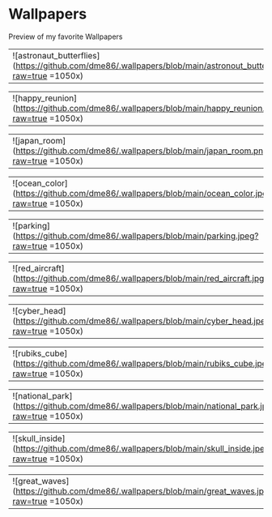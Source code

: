 # Wallpapers
Preview of my favorite Wallpapers

|  |  |
|--|--|
|![astronaut_butterflies](https://github.com/dme86/.wallpapers/blob/main/astronout_butterflies.jpeg?raw=true =1050x)  |![cybberpunk](https://github.com/dme86/.wallpapers/blob/main/cyberpunk.png?raw=true =1050x)  |

|  | 
|  -------- |
| ![happy_reunion](https://github.com/dme86/.wallpapers/blob/main/happy_reunion.jpeg?raw=true =1050x)  |

|  |  |
|--|--|
|![japan_room](https://github.com/dme86/.wallpapers/blob/main/japan_room.png?raw=true =1050x)  |![lofi_night](https://github.com/dme86/.wallpapers/blob/main/lofi_night.jpeg?raw=true =1050x)  |


|  | 
|  -------- |
| ![ocean_color](https://github.com/dme86/.wallpapers/blob/main/ocean_color.jpeg?raw=true =1050x) | 




|  |  |
|--|--|
|![parking](https://github.com/dme86/.wallpapers/blob/main/parking.jpeg?raw=true =1050x)  |![wet_street](https://github.com/dme86/.wallpapers/blob/main/wet_street.jpeg?raw=true =1050x)  |

|    |  
|  -------- |  
| ![red_aircraft](https://github.com/dme86/.wallpapers/blob/main/red_aircraft.jpg?raw=true =1050x)  |


|  |  |
|--|--|
|![cyber_head](https://github.com/dme86/.wallpapers/blob/main/cyber_head.jpeg?raw=true =1050x)  |![amber_portal](https://github.com/dme86/.wallpapers/blob/main/amber_portal.png?raw=true =1050x)  |

|    |  
|  -------- |  
| ![rubiks_cube](https://github.com/dme86/.wallpapers/blob/main/rubiks_cube.jpeg?raw=true =1050x)  |

|  |  |
|--|--|
|![national_park](https://github.com/dme86/.wallpapers/blob/main/national_park.jpeg?raw=true =1050x)  | ![power_pole](https://github.com/dme86/.wallpapers/blob/main/power_pole.jpeg?raw=true =1050x) |

|   |  
|  -------- |  
| ![skull_inside](https://github.com/dme86/.wallpapers/blob/main/skull_inside.jpeg?raw=true =1050x)  |

|  |  |
|--|--|
|![great_waves](https://github.com/dme86/.wallpapers/blob/main/great_waves.jpeg?raw=true =1050x)  | ![sf_tram](https://github.com/dme86/.wallpapers/blob/main/sf_tram.png?raw=true =1050x) |
